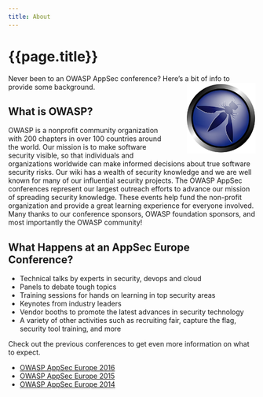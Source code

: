 ```yaml
---
title: About
---
```


# {{page.title}}

Never been to an OWASP AppSec conference? Here’s a bit of info to provide some background.
<img src="../assets/images/owasp_logo.png" style="float:right; width: 10em; margin-left: 2em;">

## What is OWASP?
OWASP is a nonprofit community organization with 200 chapters in over 100 countries around the world. Our mission is to make software security visible, so that individuals and organizations worldwide can make informed decisions about true software security risks. Our wiki has a wealth of security knowledge and we are well known for many of our influential security projects. The OWASP AppSec conferences represent our largest outreach efforts to advance our mission of spreading security knowledge. These events help fund the non-profit organization and provide a great learning experience for everyone involved. Many thanks to our conference sponsors, OWASP foundation sponsors, and most importantly the OWASP community!

## What Happens at an AppSec Europe Conference?

* Technical talks by experts in security, devops and cloud
* Panels to debate tough topics
* Training sessions for hands on learning in top security areas
* Keynotes from industry leaders
* Vendor booths to promote the latest advances in security technology
* A variety of other activities such as recruiting fair, capture the flag, security tool training, and more

Check out the previous conferences to get even more information on what to expect.

* [OWASP AppSec Europe 2016](https://2016.appsec.eu/)
* [OWASP AppSec Europe 2015](https://2015.appsec.eu/)
* [OWASP AppSec Europe 2014](https://2014.appsec.eu/)



